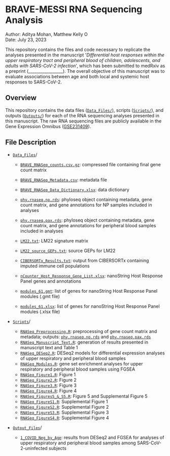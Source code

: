 # BRAVE-MESSI RNA Sequencing Analysis

Author: Aditya Mohan, Matthew Kelly <a href="https://orcid.org/0000-0001-8819-2315" target="orcid.widget" rel="noopener noreferrer" style="vertical-align:top;"><img src="https://orcid.org/sites/default/files/images/orcid_16x16.png" style="width:1em;margin-right:.5em;" alt="ORCID iD icon"></a>  
Date: July 23, 2023

This repository contains the files and code necessary to replicate the analyses presented in the manuscript '_Differential host responses within the upper respiratory tract and peripheral blood of children, adolescents, and adults with SARS-CoV-2 infection_', which has been submitted to medRxiv as a preprint (_________________). The overall objective of this manuscript was to evaluate associations between age and both local and systemic host responses to SARS-CoV-2. 

## Overview

This repository contains the data files ([`Data_Files/`](Data_Files/)), scripts ([`Scripts/`](Scripts/)), and outputs ([`Outputs/`](Outputs/)) for each of the RNA sequencing analyses presented in this manuscript. The raw RNA sequencing files are publicly available in the Gene Expression Omnibus ([GSE231409](https://www.ncbi.nlm.nih.gov/bioproject/?term=GSE231409)). 

## File Description

- [`Data_Files`](Data_Files/)/

  - [`BRAVE_RNASeq_counts.csv.gz`](Data_Files/BRAVE_RNASeq_counts.csv.gz): compressed file containing final gene count matrix
  - [`BRAVE_RNASeq_Metadata.csv`](Data_Files/BRAVE_RNASeq_Metadata.csv): metadata file
  - [`BRAVE_RNASeq_Data_Dictionary.xlsx`](Data_Files/BRAVE_RNASeq_Data_Dictionary.xlsx): data dictionary 
  - [`phy.rnaseq.np.rds`](Data_Files/phy.rnaseq.np.rds): phyloseq object containing metadata, gene count matrix, and gene annotations for NP samples included in analyses
  - [`phy.rnaseq.pax.rds`](Data_Files/phy.rnaseq.pax.rds): phyloseq object containing metadata, gene count matrix, and gene annotations for peripheral blood samples included in analyses

  - [`LM22.txt`](Data_Files/CIBERSORTx/LM22.txt): LM22 signature matrix 
  - [`LM22_source_GEPs.txt`](Data_Files/CIBERSORTx/LM22_source_GEPs.txt): source GEPs for LM22
  - [`CIBERSORTx_Results.txt`](Data_Files/CIBERSORTx/CIBERSORTx_Results.txt): output from CIBERSORTx containing imputed immune cell populations

  - [`nCounter_Host_Response_Gene_List.xlsx`](Data_Files/nCounter_Host_Response/nCounter_Host_Response_Gene_List.xlsx): nanoString Host Response Panel genes and annotations
  - [`modules_61.gmt`](Data_Files/nCounter_Host_Response/modules_61.gmt): list of genes for nanoString Host Response Panel modules (.gmt file)
  - [`modules_61.xlsx`](Data_Files/nCounter_Host_Response/modules_61.xlsx): list of genes for nanoString Host Response Panel modules (.xlsx file)

- [`Scripts`](Scripts/)/

  - [`RNASeq_Preprocessing.R`](Scripts/RNASeq_Preprocessing.R): preprocessing of gene count matrix and metadata; outputs: [`phy.rnaseq.np.rds`](Data_Files/phy.rnaseq.np.rds) and [`phy.rnaseq.pax.rds`](Data_Files/phy.rnaseq.pax.rds)
  - [`RNASeq_Manuscript_Text.R`](Scripts/RNASeq_Manuscript_Text.R): generation of results presented in manuscript text and Table 1
  - [`RNASeq_DESeq2.R`](Scripts/RNASeq_DESeq2.R): DESeq2 models for differential expression analyses of upper respiratory and peripheral blood samples
  - [`RNASeq_Modules.R`](Scripts/RNASeq_Modules.R): gene set enrichment analyses for upper respiratory and peripheral blood samples using FGSEA
  - [`RNASeq_Figure1.R`](Scripts/RNASeq_Figure1.R): Figure 1
  - [`RNASeq_Figure2.R`](Scripts/RNASeq_Figure2.R): Figure 2
  - [`RNASeq_Figure3.R`](Scripts/RNASeq_Figure3.R): Figure 3
  - [`RNASeq_Figure4.R`](Scripts/RNASeq_Figure4.R): Figure 4
  - [`RNASeq_Figures5_&_S5.R`](Scripts/RNASeq_Figures5_&_S5.R): Figure 5 and Supplemental Figure 5
  - [`RNASeq_FigureS1.R`](Scripts/RNASeq_FigureS1.R): Supplemental Figure 1
  - [`RNASeq_FigureS2.R`](Scripts/RNASeq_FigureS2.R): Supplemental Figure 2
  - [`RNASeq_FigureS3.R`](Scripts/RNASeq_FigureS3.R): Supplemental Figure 3
  - [`RNASeq_FigureS4.R`](Scripts/RNASeq_FigureS4.R): Supplemental Figure 4

- [`Output_Files`](Output_Files/)/

  - [`1_COVID_Neg_by_Age`](Output_Files/1_COVID_Neg_by_Age/): results from DESeq2 and FGSEA for analyses of upper respiratory and peripheral blood samples among SARS-CoV-2-uninfected subjects
  
